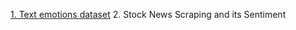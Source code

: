 [1. Text emotions dataset](../ML/tree/main/Text%20Analytics/Stocks%20News%20Scraping%20and%20its%20Sentiment)
2. Stock News Scraping and its Sentiment
